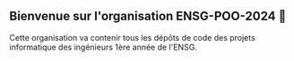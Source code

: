 ## Bienvenue sur l'organisation ENSG-POO-2024 🙌

Cette organisation va contenir tous les dépôts de code des projets informatique des ingénieurs 1ère année de l'ENSG.


